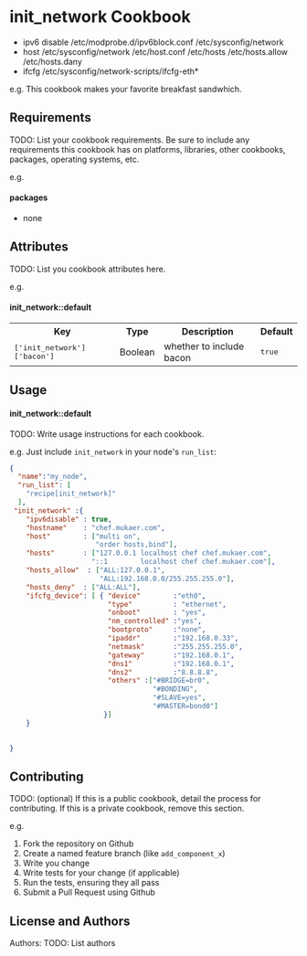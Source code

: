 init_network Cookbook
=====================


* ipv6 disable
   /etc/modprobe.d/ipv6block.conf
   /etc/sysconfig/network
* host
   /etc/sysconfig/network
   /etc/host.conf
   /etc/hosts
   /etc/hosts.allow
   /etc/hosts.dany
* ifcfg
   /etc/sysconfig/network-scripts/ifcfg-eth*


e.g.
This cookbook makes your favorite breakfast sandwhich.

Requirements
------------
TODO: List your cookbook requirements. Be sure to include any requirements this cookbook has on platforms, libraries, other cookbooks, packages, operating systems, etc.

e.g.
#### packages
- none

Attributes
----------
TODO: List you cookbook attributes here.

e.g.
#### init_network::default
<table>
  <tr>
    <th>Key</th>
    <th>Type</th>
    <th>Description</th>
    <th>Default</th>
  </tr>
  <tr>
    <td><tt>['init_network']['bacon']</tt></td>
    <td>Boolean</td>
    <td>whether to include bacon</td>
    <td><tt>true</tt></td>
  </tr>
</table>

Usage
-----
#### init_network::default
TODO: Write usage instructions for each cookbook.

e.g.
Just include `init_network` in your node's `run_list`:

```json
{
  "name":"my_node",
  "run_list": [
    "recipe[init_network]"
  ],
 "init_network" :{
    "ipv6disable" : true,
    "hostname"    : "chef.mukaer.com",
    "host"        : ["multi on",
                     "order hosts,bind"],
    "hosts"       : ["127.0.0.1 localhost chef chef.mukaer.com",
                    "::1        localhost chef chef.mukaer.com"],
    "hosts_allow"  : ["ALL:127.0.0.1",
                      "ALL:192.168.0.0/255.255.255.0"],
    "hosts_deny"  : ["ALL:ALL"],
	"ifcfg_device": [ { "device"        :"eth0",
						"type"	        : "ethernet",
						"onboot"        : "yes",
						"nm_controlled" :"yes",
						"bootproto"     :"none",
						"ipaddr"        :"192.168.0.33",
						"netmask"       :"255.255.255.0",
						"gateway"       :"192.168.0.1",
						"dns1"          :"192.168.0.1",
						"dns2"          :"8.8.8.8",
	                    "others" :["#BRIDGE=br0",
                                   "#BONDING",
							       "#SLAVE=yes",
							       "#MASTER=bond0"]
					   }]
    }
    

}
```

Contributing
------------
TODO: (optional) If this is a public cookbook, detail the process for contributing. If this is a private cookbook, remove this section.

e.g.
1. Fork the repository on Github
2. Create a named feature branch (like `add_component_x`)
3. Write you change
4. Write tests for your change (if applicable)
5. Run the tests, ensuring they all pass
6. Submit a Pull Request using Github

License and Authors
-------------------
Authors: TODO: List authors
